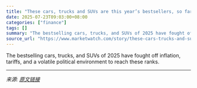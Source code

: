 ```yaml
---
title: "These cars, trucks and SUVs are this year’s bestsellers, so far"
date: 2025-07-23T09:03:00+08:00
categories: ["finance"]
tags: []
summary: "The bestselling cars, trucks, and SUVs of 2025 have fought off inflation, tariffs, and a volatile political environment to reach these ranks."
source_url: "https://www.marketwatch.com/story/these-cars-trucks-and-suvs-are-this-years-bestsellers-so-far-e0e3c72a?mod=mw_rss_topstories"
---
```


The bestselling cars, trucks, and SUVs of 2025 have fought off inflation, tariffs, and a volatile political environment to reach these ranks.

---

*来源: [原文链接](https://www.marketwatch.com/story/these-cars-trucks-and-suvs-are-this-years-bestsellers-so-far-e0e3c72a?mod=mw_rss_topstories)*
